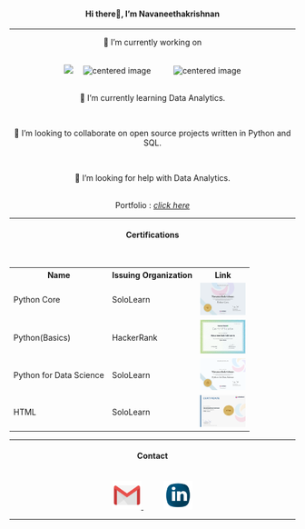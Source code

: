<h4 align="center"> Hi there👋, I’m Navaneethakrishnan</h4>
<hr>
<div align="center">
  <p align+"center">🔭 I’m currently working on </p> <br>
  <img src="https://freepngimg.com/thumb/python_logo/5-2-python-logo-png-image.png" height="45" />&emsp;
  <img src="https://www.freeiconspng.com/uploads/c--logo-icon-0.png" width="50" alt="centered image" /> &emsp; &emsp;
  <img src="https://www.freeiconspng.com/uploads/sql-database-icon-png-17.png" width="50"  alt="centered image" />
</div>
<br>
 
<p align="center">🌱 I’m currently learning Data Analytics.</p>
<br>
<p align="center">👯 I’m looking to collaborate on open source projects written in Python and SQL.</p>  
<br>
<p align="center">🤔 I’m looking for help with Data Analytics.</p>  
<br>  
<div align="center" >Portfolio : 
  <a align="center" href="https://knavee12345.github.io/portfolio/"><i>click here</i></a>
</div>
<hr>
<div align="center">
  <h4 align="center">Certifications</h4><br>
  <table style="width:100%" align="center">
  <tr>
    <th>Name</th>
    <th>Issuing Organization</th>
    <th>Link</th>
  </tr>
  <tr>
    <td>Python Core</td>
    <td>SoloLearn</td>
    <td><a href="https://github.com/knavee12345/knavee12345/blob/main/Certifications/Python%20Core-SoloLearn.png?raw=true"><img src="https://github.com/knavee12345/knavee12345/blob/main/Certifications/Python%20Core-SoloLearn.png?raw=true" width="80" /></a</td>
  </tr>
  <tr>
    <td>Python(Basics)</td>
    <td>HackerRank</td>
    <td><a href="https://github.com/knavee12345/knavee12345/blob/main/Certifications/Python(Basics)-HackerRank.png?raw=true"><img src="https://github.com/knavee12345/knavee12345/blob/main/Certifications/Python(Basics)-HackerRank.png?raw=true" width="80"/></a></td>
  </tr>
  <tr>
    <td>Python for Data Science</td>
    <td>SoloLearn</td>
    <td><a href="https://github.com/knavee12345/knavee12345/blob/main/Certifications/Python%20for%20Data%20Science--SoloLearn.png?raw=true"><img src="https://github.com/knavee12345/knavee12345/blob/main/Certifications/Python%20for%20Data%20Science--SoloLearn.png?raw=true" width="80"/></a></td>
  </tr>
  <tr>
    <td>HTML</td>
    <td>SoloLearn</td>
    <td><a href="https://github.com/knavee12345/knavee12345/blob/main/Certifications/HTML-SoloLearn.jpg?raw=true"><img src="https://github.com/knavee12345/knavee12345/blob/main/Certifications/HTML-SoloLearn.jpg?raw=true" width="80"/></a></td>
  </tr>
  </table>
</div>
<hr>
<div  align="center">
  <h4  align="center" >Contact</h4><br>
  <a align="center" href="mailto:navaneethakrishnang99@gmail.com?subject=Mail From GitHub">
    <img src="https://github.com/knavee12345/portfolio/blob/main/Icons/gmail.png?raw=true" height="50" alt="centered image"/>
  </a> &emsp; &emsp;
 <a  align="center" href="http://www.linkedin.com/in/navaneethakrishnan-g-877a04202">
  <img src="https://github.com/knavee12345/portfolio/blob/main/Icons/linkedin.png?raw=true" height="50" alt="centered image" />
  </a>
</div>
<hr>
